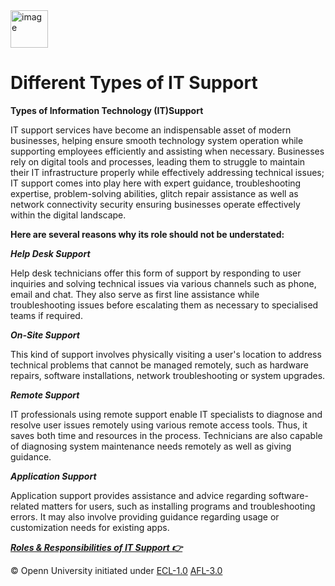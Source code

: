 <img src="https://opennuni.github.io/dit/img/k5vzrqrsbmqjth7qgmkt0ve7pvuk.png" alt="image" width="60" height="auto"> 

# Different Types of IT Support

**Types of Information Technology (IT)Support**

IT support services have become an indispensable asset of modern businesses, helping ensure smooth technology system operation while supporting employees efficiently and assisting when necessary. 
Businesses rely on digital tools and processes, leading them to struggle to maintain their IT infrastructure properly while effectively addressing technical issues; IT support comes into play here with expert guidance, 
troubleshooting expertise, problem-solving abilities, glitch repair assistance as well as network connectivity security ensuring businesses operate effectively within the digital landscape. 

**Here are several reasons why its role should not be understated:**

***Help Desk Support***

Help desk technicians offer this form of support by responding to user inquiries and solving technical issues via various channels such as phone, email and chat. They also serve as first line assistance while troubleshooting issues before escalating them as necessary to specialised teams if required.

***On-Site Support***

This kind of support involves physically visiting a user's location to address technical problems that cannot be managed remotely, such as hardware repairs, software installations, network troubleshooting or system upgrades.

***Remote Support***

IT professionals using remote support enable IT specialists to diagnose and resolve user issues remotely using various remote access tools. Thus, it saves both time and resources in the process. Technicians are also capable of diagnosing system maintenance needs remotely as well as giving guidance.

***Application Support***

Application support provides assistance and advice regarding software-related matters for users, such as installing programs and troubleshooting errors. It may also involve providing guidance regarding usage or customization needs for existing apps.

[***Roles & Responsibilities of IT Support 👉***](https://opennuni.github.io/dit/M1/L1/RAR.html)


© Openn University initiated under [ECL-1.0](#) [AFL-3.0](#)  